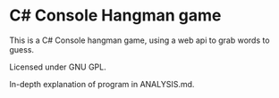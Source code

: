 # C# Console Hangman game

This is a C# Console hangman game, using a web api to grab words to guess.

Licensed under GNU GPL.

In-depth explanation of program in ANALYSIS.md.